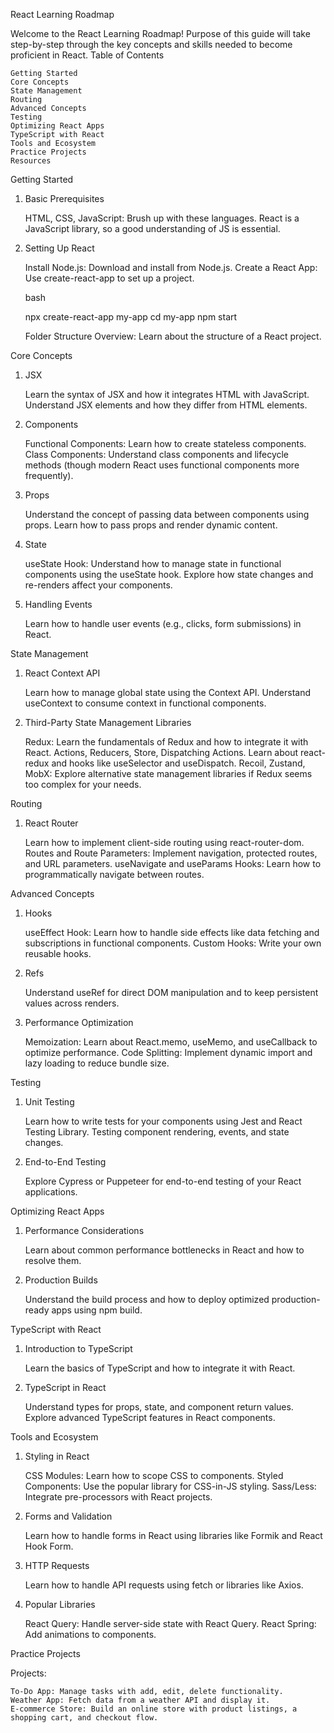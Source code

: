 React Learning Roadmap

Welcome to the React Learning Roadmap! Purpose of this  guide will take step-by-step through the key concepts and skills needed to become proficient in React.
Table of Contents

    Getting Started
    Core Concepts
    State Management
    Routing
    Advanced Concepts
    Testing
    Optimizing React Apps
    TypeScript with React
    Tools and Ecosystem
    Practice Projects
    Resources

Getting Started
1. Basic Prerequisites

    HTML, CSS, JavaScript: Brush up with these languages. React is a JavaScript library, so a good understanding of JS is essential.

2. Setting Up React

    Install Node.js: Download and install from Node.js.
    Create a React App: Use create-react-app to set up a project.

    bash

    npx create-react-app my-app
    cd my-app
    npm start

    Folder Structure Overview: Learn about the structure of a React project.

Core Concepts
1. JSX

    Learn the syntax of JSX and how it integrates HTML with JavaScript.
    Understand JSX elements and how they differ from HTML elements.

2. Components

    Functional Components: Learn how to create stateless components.
    Class Components: Understand class components and lifecycle methods (though modern React uses functional components more frequently).

3. Props

    Understand the concept of passing data between components using props.
    Learn how to pass props and render dynamic content.

4. State

    useState Hook: Understand how to manage state in functional components using the useState hook.
    Explore how state changes and re-renders affect your components.

5. Handling Events

    Learn how to handle user events (e.g., clicks, form submissions) in React.

State Management
1. React Context API

    Learn how to manage global state using the Context API.
    Understand useContext to consume context in functional components.

2. Third-Party State Management Libraries

    Redux: Learn the fundamentals of Redux and how to integrate it with React.
        Actions, Reducers, Store, Dispatching Actions.
        Learn about react-redux and hooks like useSelector and useDispatch.
    Recoil, Zustand, MobX: Explore alternative state management libraries if Redux seems too complex for your needs.

Routing
1. React Router

    Learn how to implement client-side routing using react-router-dom.
        Routes and Route Parameters: Implement navigation, protected routes, and URL parameters.
        useNavigate and useParams Hooks: Learn how to programmatically navigate between routes.

Advanced Concepts
1. Hooks

    useEffect Hook: Learn how to handle side effects like data fetching and subscriptions in functional components.
    Custom Hooks: Write your own reusable hooks.

2. Refs

    Understand useRef for direct DOM manipulation and to keep persistent values across renders.

3. Performance Optimization

    Memoization: Learn about React.memo, useMemo, and useCallback to optimize performance.
    Code Splitting: Implement dynamic import and lazy loading to reduce bundle size.

Testing
1. Unit Testing

    Learn how to write tests for your components using Jest and React Testing Library.
        Testing component rendering, events, and state changes.

2. End-to-End Testing

    Explore Cypress or Puppeteer for end-to-end testing of your React applications.

Optimizing React Apps
1. Performance Considerations

    Learn about common performance bottlenecks in React and how to resolve them.

2. Production Builds

    Understand the build process and how to deploy optimized production-ready apps using npm build.

TypeScript with React
1. Introduction to TypeScript

    Learn the basics of TypeScript and how to integrate it with React.

2. TypeScript in React

    Understand types for props, state, and component return values.
    Explore advanced TypeScript features in React components.

Tools and Ecosystem
1. Styling in React

    CSS Modules: Learn how to scope CSS to components.
    Styled Components: Use the popular library for CSS-in-JS styling.
    Sass/Less: Integrate pre-processors with React projects.

2. Forms and Validation

    Learn how to handle forms in React using libraries like Formik and React Hook Form.

3. HTTP Requests

    Learn how to handle API requests using fetch or libraries like Axios.

4. Popular Libraries

    React Query: Handle server-side state with React Query.
    React Spring: Add animations to components.

Practice Projects

Projects:

    To-Do App: Manage tasks with add, edit, delete functionality.
    Weather App: Fetch data from a weather API and display it.
    E-commerce Store: Build an online store with product listings, a shopping cart, and checkout flow.
